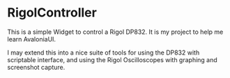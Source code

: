# RigolController

This is a simple Widget to control a Rigol DP832.
It is my project to help me learn AvaloniaUI.

I may extend this into a nice suite of tools for using the DP832 with scriptable
interface, and using the Rigol Oscilloscopes with graphing and screenshot capture.
